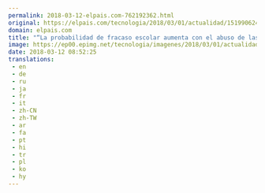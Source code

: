 ```yaml
---
permalink: 2018-03-12-elpais.com-762192362.html
original: https://elpais.com/tecnologia/2018/03/01/actualidad/1519906243_342693.html#?ref=rss&format=simple&link=link
domain: elpais.com
title: "“La probabilidad de fracaso escolar aumenta con el abuso de las nuevas tecnologías”"
image: https://ep00.epimg.net/tecnologia/imagenes/2018/03/01/actualidad/1519906243_342693_1519906402_rrss_normal.jpg
date: 2018-03-12 08:52:25
translations: 
 - en
 - de
 - ru
 - ja
 - fr
 - it
 - zh-CN
 - zh-TW
 - ar
 - fa
 - pt
 - hi
 - tr
 - pl
 - ko
 - hy
---
```


